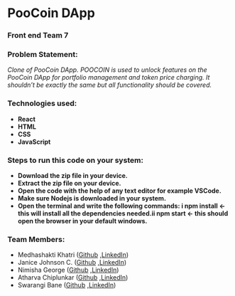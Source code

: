 
# PooCoin DApp

### Front end Team 7

### Problem Statement:
*Clone of PooCoin DApp. POOCOIN is used to unlock features on the PooCoin DApp for portfolio management and token price charging. It shouldn’t be exactly the same but all functionality should be covered.*

### Technologies used: 
- **React** 
- **HTML** 
- **CSS** 
- **JavaScript** 


### Steps to run this code on your system:
- **Download the zip file in your device.**
- **Extract the zip file on your device.**
- **Open the code with the help of any text editor for example VSCode.**
- **Make sure Nodejs is downloaded in your system.**
- **Open the terminal and write the following commands:  i npm install <- this will install all the dependencies needed.ii npm start <- this should open the browser in your default windows.**


### Team Members:  
- Medhashakti Khatri ([Github](https://github.com/medhhaa ) ,[LinkedIn]( https://www.linkedin.com/in/medha-khatri-354241200/ ))
- Janice Johnson C. ([Github]( https://github.com/Janice-Johnson07 ) ,[LinkedIn]( https://www.linkedin.com/in/janice-johnson-b09302221/ ))
- Nimisha George ([Github](  https://github.com/NimishaGeorge18 ) ,[LinkedIn]( https://www.linkedin.com/in/nimisha-george-518990195/ ))
- Atharva Chiplunkar ([Github](  https://github.com/AtharvaChiplunkar12  ) ,[LinkedIn]( https://www.linkedin.com/in/atharva-chiplunkar-873b75211 ))
- Swarangi Bane ([Github]( https://github.com/Swara2607 ) ,[LinkedIn]( https://www.linkedin.com/in/swarangi-bane-26s ))










